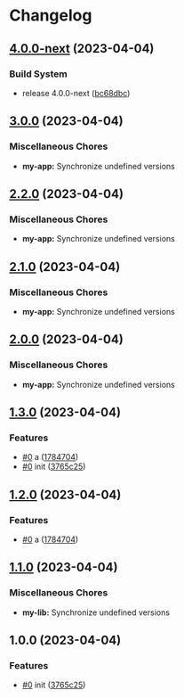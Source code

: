 # Changelog

## [4.0.0-next](https://github.com/shaunxu/release-please-nx/compare/my-app-v3.0.0...my-app-v4.0.0-next) (2023-04-04)


### Build System

* release 4.0.0-next ([bc68dbc](https://github.com/shaunxu/release-please-nx/commit/bc68dbc1b9858972593b15417e588d4ac8d2ccd2))

## [3.0.0](https://github.com/shaunxu/release-please-nx/compare/my-app-v2.2.0...my-app-v3.0.0) (2023-04-04)


### Miscellaneous Chores

* **my-app:** Synchronize undefined versions

## [2.2.0](https://github.com/shaunxu/release-please-nx/compare/my-app-v2.1.0...my-app-v2.2.0) (2023-04-04)


### Miscellaneous Chores

* **my-app:** Synchronize undefined versions

## [2.1.0](https://github.com/shaunxu/release-please-nx/compare/my-app-v2.0.0...my-app-v2.1.0) (2023-04-04)


### Miscellaneous Chores

* **my-app:** Synchronize undefined versions

## [2.0.0](https://github.com/shaunxu/release-please-nx/compare/my-app-v1.3.0...my-app-v2.0.0) (2023-04-04)


### Miscellaneous Chores

* **my-app:** Synchronize undefined versions

## [1.3.0](https://github.com/shaunxu/release-please-nx/compare/my-app-v1.2.0...my-app-v1.3.0) (2023-04-04)


### Features

* [#0](https://github.com/shaunxu/release-please-nx/issues/0) a ([1784704](https://github.com/shaunxu/release-please-nx/commit/1784704bc17ad1cc54a351608124815f261701a1))
* [#0](https://github.com/shaunxu/release-please-nx/issues/0) init ([3765c25](https://github.com/shaunxu/release-please-nx/commit/3765c25d119f3fae2323fe954ef0e96b62dc9008))

## [1.2.0](https://github.com/shaunxu/release-please-nx/compare/my-lib-v1.1.0...my-lib-v1.2.0) (2023-04-04)


### Features

* [#0](https://github.com/shaunxu/release-please-nx/issues/0) a ([1784704](https://github.com/shaunxu/release-please-nx/commit/1784704bc17ad1cc54a351608124815f261701a1))

## [1.1.0](https://github.com/shaunxu/release-please-nx/compare/my-lib-v1.0.0...my-lib-v1.1.0) (2023-04-04)


### Miscellaneous Chores

* **my-lib:** Synchronize undefined versions

## 1.0.0 (2023-04-04)


### Features

* [#0](https://github.com/shaunxu/release-please-nx/issues/0) init ([3765c25](https://github.com/shaunxu/release-please-nx/commit/3765c25d119f3fae2323fe954ef0e96b62dc9008))
